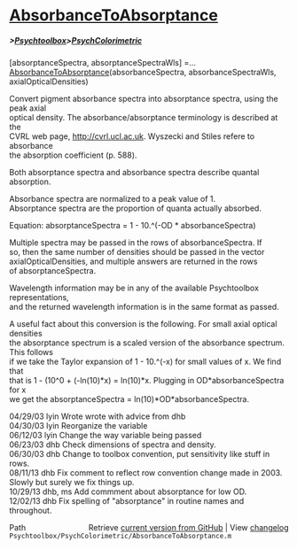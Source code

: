 # [AbsorbanceToAbsorptance](AbsorbanceToAbsorptance)
##### >[Psychtoolbox](Psychtoolbox)>[PsychColorimetric](PsychColorimetric)

[absorptanceSpectra, absorptanceSpectraWls] =...  
  [AbsorbanceToAbsorptance](AbsorbanceToAbsorptance)(absorbanceSpectra, absorbanceSpectraWls, axialOpticalDensities)  
  
Convert pigment absorbance spectra into absorptance spectra, using the peak axial  
optical density.  The absorbance/absorptance terminology is described at the  
CVRL web page, http://cvrl.ucl.ac.uk.  Wyszecki and Stiles refere to absorbance  
the absorption coefficient (p. 588).  
  
Both absorptance spectra and absorbance spectra describe quantal absorption.  
  
Absorbance spectra are normalized to a peak value of 1.  
Absorptance spectra are the proportion of quanta actually absorbed.  
  
Equation: absorptanceSpectra = 1 - 10.^(-OD \* absorbanceSpectra)  
  
Multiple spectra may be passed in the rows of absorbanceSpectra.  If  
so, then the same number of densities should be passed in the vector  
axialOpticalDensities, and multiple answers are returned in the rows  
of absorptanceSpectra.  
  
Wavelength information may be in any of the available Psychtoolbox representations,  
and the returned wavelength information is in the same format as passed.  
  
A useful fact about this conversion is the following.  For small axial optical densities  
the absorptance spectrum is a scaled version of the absorbance spectrum.  This follows  
if we take the Taylor expansion of 1 - 10.^(-x) for small values of x.  We find that  
that is 1 - (10^0 + (-ln(10)\*x) = ln(10)\*x.  Plugging in OD\*absorbanceSpectra for x  
we get the absorptanceSpectra = ln(10)\*OD\*absorbanceSpectra.  
  
  
04/29/03 lyin   Wrote wrote with advice from dhb  
04/30/03 lyin   Reorganize the variable  
06/12/03 lyin   Change the way variable being passed  
06/23/03 dhb        Check dimensions of spectra and density.  
06/30/03 dhb      Change to toolbox convention, put sensitivity like stuff in rows.  
08/11/13 dhb      Fix comment to reflect row convention change made in 2003.  Slowly but surely we fix things up.  
10/29/13 dhb, ms  Add commment about absorptance for low OD.  
12/02/13 dhb      Fix spelling of "absorptance" in routine names and throughout.  




<div class="code_header" style="text-align:right;">
  <span style="float:left;">Path&nbsp;&nbsp;</span> <span class="counter">Retrieve <a href=
  "https://raw.github.com/Psychtoolbox-3/Psychtoolbox-3/beta/Psychtoolbox/PsychColorimetric/AbsorbanceToAbsorptance.m">current version from GitHub</a> | View <a href=
  "https://github.com/Psychtoolbox-3/Psychtoolbox-3/commits/beta/Psychtoolbox/PsychColorimetric/AbsorbanceToAbsorptance.m">changelog</a></span>
</div>
<div class="code">
  <code>Psychtoolbox/PsychColorimetric/AbsorbanceToAbsorptance.m</code>
</div>

